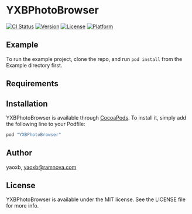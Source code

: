 # YXBPhotoBrowser

[![CI Status](http://img.shields.io/travis/yaoxb/YXBPhotoBrowser.svg?style=flat)](https://travis-ci.org/yaoxb/YXBPhotoBrowser)
[![Version](https://img.shields.io/cocoapods/v/YXBPhotoBrowser.svg?style=flat)](http://cocoapods.org/pods/YXBPhotoBrowser)
[![License](https://img.shields.io/cocoapods/l/YXBPhotoBrowser.svg?style=flat)](http://cocoapods.org/pods/YXBPhotoBrowser)
[![Platform](https://img.shields.io/cocoapods/p/YXBPhotoBrowser.svg?style=flat)](http://cocoapods.org/pods/YXBPhotoBrowser)

## Example

To run the example project, clone the repo, and run `pod install` from the Example directory first.

## Requirements

## Installation

YXBPhotoBrowser is available through [CocoaPods](http://cocoapods.org). To install
it, simply add the following line to your Podfile:

```ruby
pod "YXBPhotoBrowser"
```

## Author

yaoxb, yaoxb@ramnova.com

## License

YXBPhotoBrowser is available under the MIT license. See the LICENSE file for more info.
